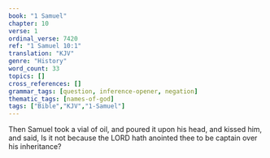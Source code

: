 ```yaml
---
book: "1 Samuel"
chapter: 10
verse: 1
ordinal_verse: 7420
ref: "1 Samuel 10:1"
translation: "KJV"
genre: "History"
word_count: 33
topics: []
cross_references: []
grammar_tags: [question, inference-opener, negation]
thematic_tags: [names-of-god]
tags: ["Bible","KJV","1-Samuel"]
---
```

Then Samuel took a vial of oil, and poured it upon his head, and kissed him, and said, Is it not because the LORD hath anointed thee to be captain over his inheritance?
